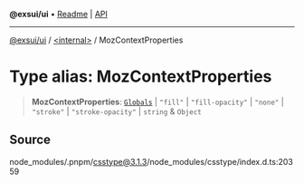 **@exsui/ui** • [Readme](../../README.md) \| [API](../../globals.md)

***

[@exsui/ui](../../README.md) / [\<internal\>](../README.md) / MozContextProperties

# Type alias: MozContextProperties

> **MozContextProperties**: [`Globals`](Globals.md) \| `"fill"` \| `"fill-opacity"` \| `"none"` \| `"stroke"` \| `"stroke-opacity"` \| `string` & `Object`

## Source

node\_modules/.pnpm/csstype@3.1.3/node\_modules/csstype/index.d.ts:20359
